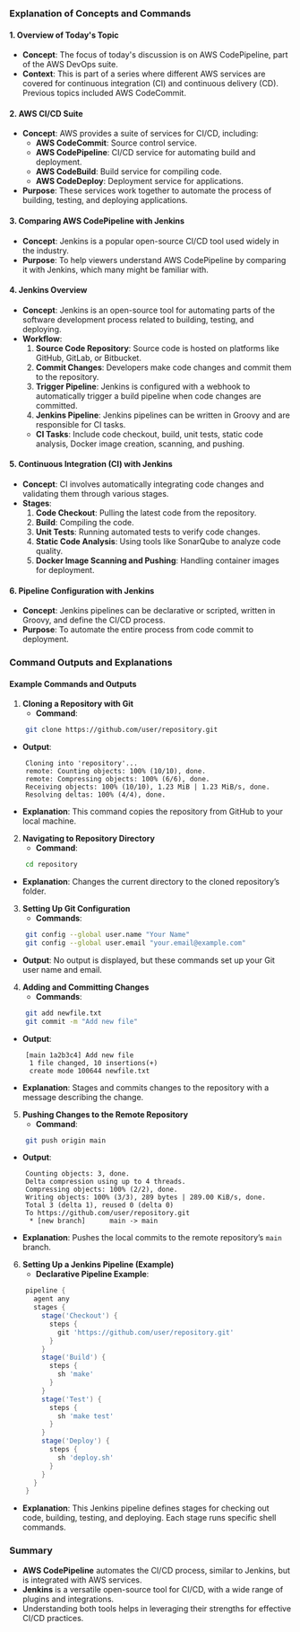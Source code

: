 ### Explanation of Concepts and Commands

#### 1. **Overview of Today's Topic**
   - **Concept**: The focus of today's discussion is on AWS CodePipeline, part of the AWS DevOps suite.
   - **Context**: This is part of a series where different AWS services are covered for continuous integration (CI) and continuous delivery (CD). Previous topics included AWS CodeCommit.

#### 2. **AWS CI/CD Suite**
   - **Concept**: AWS provides a suite of services for CI/CD, including:
     - **AWS CodeCommit**: Source control service.
     - **AWS CodePipeline**: CI/CD service for automating build and deployment.
     - **AWS CodeBuild**: Build service for compiling code.
     - **AWS CodeDeploy**: Deployment service for applications.
   - **Purpose**: These services work together to automate the process of building, testing, and deploying applications.

#### 3. **Comparing AWS CodePipeline with Jenkins**
   - **Concept**: Jenkins is a popular open-source CI/CD tool used widely in the industry.
   - **Purpose**: To help viewers understand AWS CodePipeline by comparing it with Jenkins, which many might be familiar with.

#### 4. **Jenkins Overview**
   - **Concept**: Jenkins is an open-source tool for automating parts of the software development process related to building, testing, and deploying.
   - **Workflow**:
     1. **Source Code Repository**: Source code is hosted on platforms like GitHub, GitLab, or Bitbucket.
     2. **Commit Changes**: Developers make code changes and commit them to the repository.
     3. **Trigger Pipeline**: Jenkins is configured with a webhook to automatically trigger a build pipeline when code changes are committed.
     4. **Jenkins Pipeline**: Jenkins pipelines can be written in Groovy and are responsible for CI tasks.
       - **CI Tasks**: Include code checkout, build, unit tests, static code analysis, Docker image creation, scanning, and pushing.

#### 5. **Continuous Integration (CI) with Jenkins**
   - **Concept**: CI involves automatically integrating code changes and validating them through various stages.
   - **Stages**:
     1. **Code Checkout**: Pulling the latest code from the repository.
     2. **Build**: Compiling the code.
     3. **Unit Tests**: Running automated tests to verify code changes.
     4. **Static Code Analysis**: Using tools like SonarQube to analyze code quality.
     5. **Docker Image Scanning and Pushing**: Handling container images for deployment.

#### 6. **Pipeline Configuration with Jenkins**
   - **Concept**: Jenkins pipelines can be declarative or scripted, written in Groovy, and define the CI/CD process.
   - **Purpose**: To automate the entire process from code commit to deployment.

### Command Outputs and Explanations

#### **Example Commands and Outputs**

1. **Cloning a Repository with Git**
   - **Command**:
 ```bash
     git clone https://github.com/user/repository.git
 ```
   - **Output**:
 ```
     Cloning into 'repository'...
     remote: Counting objects: 100% (10/10), done.
     remote: Compressing objects: 100% (6/6), done.
     Receiving objects: 100% (10/10), 1.23 MiB | 1.23 MiB/s, done.
     Resolving deltas: 100% (4/4), done.
 ```
   - **Explanation**: This command copies the repository from GitHub to your local machine.

2. **Navigating to Repository Directory**
   - **Command**:
 ```bash
     cd repository
 ```
   - **Explanation**: Changes the current directory to the cloned repository’s folder.

3. **Setting Up Git Configuration**
   - **Commands**:
 ```bash
     git config --global user.name "Your Name"
     git config --global user.email "your.email@example.com"
 ```
   - **Output**: No output is displayed, but these commands set up your Git user name and email.

4. **Adding and Committing Changes**
   - **Commands**:
 ```bash
     git add newfile.txt
     git commit -m "Add new file"
 ```
   - **Output**:
 ```
     [main 1a2b3c4] Add new file
      1 file changed, 10 insertions(+)
      create mode 100644 newfile.txt
 ```
   - **Explanation**: Stages and commits changes to the repository with a message describing the change.

5. **Pushing Changes to the Remote Repository**
   - **Command**:
 ```bash
     git push origin main
 ```
   - **Output**:
 ```
     Counting objects: 3, done.
     Delta compression using up to 4 threads.
     Compressing objects: 100% (2/2), done.
     Writing objects: 100% (3/3), 289 bytes | 289.00 KiB/s, done.
     Total 3 (delta 1), reused 0 (delta 0)
     To https://github.com/user/repository.git
      * [new branch]      main -> main
 ```
   - **Explanation**: Pushes the local commits to the remote repository’s `main` branch.

6. **Setting Up a Jenkins Pipeline (Example)**
   - **Declarative Pipeline Example**:
 ```groovy
     pipeline {
       agent any
       stages {
         stage('Checkout') {
           steps {
             git 'https://github.com/user/repository.git'
           }
         }
         stage('Build') {
           steps {
             sh 'make'
           }
         }
         stage('Test') {
           steps {
             sh 'make test'
           }
         }
         stage('Deploy') {
           steps {
             sh 'deploy.sh'
           }
         }
       }
     }
 ```
   - **Explanation**: This Jenkins pipeline defines stages for checking out code, building, testing, and deploying. Each stage runs specific shell commands.

### Summary

- **AWS CodePipeline** automates the CI/CD process, similar to Jenkins, but is integrated with AWS services.
- **Jenkins** is a versatile open-source tool for CI/CD, with a wide range of plugins and integrations.
- Understanding both tools helps in leveraging their strengths for effective CI/CD practices.